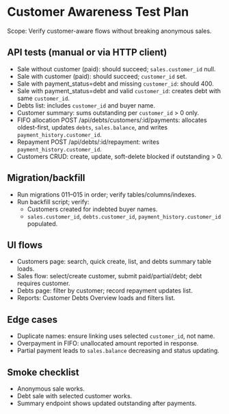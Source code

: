 # Customer Awareness Test Plan

Scope: Verify customer-aware flows without breaking anonymous sales.

## API tests (manual or via HTTP client)
- Sale without customer (paid): should succeed; `sales.customer_id` null.
- Sale with customer (paid): should succeed; `customer_id` set.
- Sale with payment_status=debt and missing `customer_id`: should 400.
- Sale with payment_status=debt and valid `customer_id`: creates debt with same `customer_id`.
- Debts list: includes `customer_id` and buyer name.
- Customer summary: sums outstanding per `customer_id` > 0 only.
- FIFO allocation POST /api/debts/customers/:id/payments: allocates oldest-first, updates `debts`, `sales.balance`, and writes `payment_history.customer_id`.
- Repayment POST /api/debts/:id/repayment: writes `payment_history.customer_id`.
- Customers CRUD: create, update, soft-delete blocked if outstanding > 0.

## Migration/backfill
- Run migrations 011–015 in order; verify tables/columns/indexes.
- Run backfill script; verify:
  - Customers created for indebted buyer names.
  - `sales.customer_id`, `debts.customer_id`, `payment_history.customer_id` populated.

## UI flows
- Customers page: search, quick create, list, and debts summary table loads.
- Sales flow: select/create customer, submit paid/partial/debt; debt requires customer.
- Debts page: filter by customer; record repayment updates list.
- Reports: Customer Debts Overview loads and filters list.

## Edge cases
- Duplicate names: ensure linking uses selected `customer_id`, not name.
- Overpayment in FIFO: unallocated amount reported in response.
- Partial payment leads to `sales.balance` decreasing and status updating.

## Smoke checklist
- Anonymous sale works.
- Debt sale with selected customer works.
- Summary endpoint shows updated outstanding after payments.
